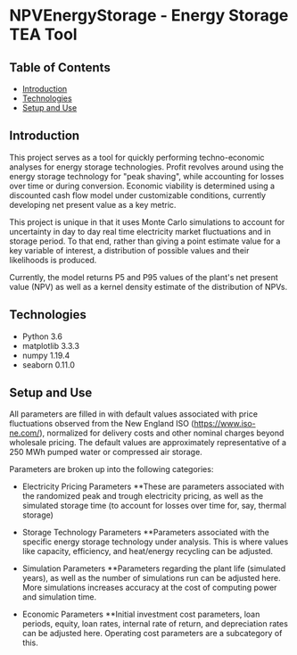 # NPVEnergyStorage - Energy Storage TEA Tool

## Table of Contents

* [Introduction](#introduction)
* [Technologies](#technologies)
* [Setup and Use](#setup-and-use)


## Introduction

This project serves as a tool for quickly performing techno-economic analyses for energy storage technologies. 
Profit revolves around using the energy storage technology for "peak shaving", while accounting for losses over time or during conversion. Economic viability is determined using
a discounted cash flow model under customizable conditions, currently developing net present value as a key metric.

This project is unique in that it uses Monte Carlo simulations to account for uncertainty in day to day real time electricity market fluctuations and in storage period.
To that end, rather than giving a point estimate value for a key variable of interest, a distribution of possible values and their likelihoods is produced. 

Currently, the model returns P5 and P95 values of the plant's net present value (NPV) as well as a kernel density estimate of the distribution of NPVs.


## Technologies

* Python 3.6
* matplotlib 3.3.3
* numpy 1.19.4
* seaborn 0.11.0


## Setup and Use

All parameters are filled in with default values associated with price fluctuations observed from the New England ISO (https://www.iso-ne.com/), normalized for delivery costs
and other nominal charges beyond wholesale pricing. The default values are approximately representative of a 250 MWh pumped water or compressed air storage. 

Parameters are broken up into the following categories:
* Electricity Pricing Parameters
**These are parameters associated with the randomized peak and trough electricity pricing, as well as the simulated storage time (to account for losses over time for, say, thermal storage)

* Storage Technology Parameters
**Parameters associated with the specific energy storage technology under analysis. This is where values like capacity, efficiency, and heat/energy recycling can be adjusted.

* Simulation Parameters
**Parameters regarding the plant life (simulated years), as well as the number of simulations run can be adjusted here. More simulations increases accuracy at the cost of computing power and simulation time.

* Economic Parameters
**Initial investment cost parameters, loan periods, equity, loan rates, internal rate of return, and depreciation rates can be adjusted here. Operating cost parameters are a subcategory of this.

